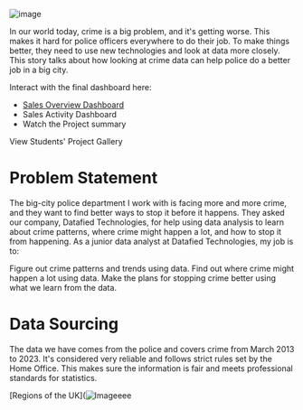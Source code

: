 ![image](https://github.com/ProfBesty/Analytics-on-Crime-Dataset/assets/147350441/ef749e70-b8a2-4306-825c-60bbe5b256a3)

In our world today, crime is a big problem, and it's getting worse. This makes it hard for police officers everywhere to do their job. To make things better, they need to use new technologies and look at data more closely. This story talks about how looking at crime data can help police do a better job in a big city.

Interact with the final dashboard here:

- [Sales Overview Dashboard](https://www.shotspotter.com/wp-content/uploads/2021/06/crime-analysis-program.jpg)
- Sales Activity Dashboard
- Watch the Project summary

View Students' Project Gallery


<h1>Problem Statement</h1>

The big-city police department I work with is facing more and more crime, and they want to find better ways to stop it before it happens. They asked our company, Datafied Technologies, for help using data analysis to learn about crime patterns, where crime might happen a lot, and how to stop it from happening. As a junior data analyst at Datafied Technologies, my job is to:

Figure out crime patterns and trends using data.
Find out where crime might happen a lot using data.
Make the plans for stopping crime better using what we learn from the data.

<h1>Data Sourcing</h1>

The data we have comes from the police and covers crime from March 2013 to 2023. It's considered very reliable and follows strict rules set by the Home Office. This makes sure the information is fair and meets professional standards for statistics.

[Regions of the UK](![Imageeee](https://github.com/ProfBesty/Analytics-on-Crime-Dataset/assets/147350441/cf5ccc1d-f96c-4f77-acc5-5d7f78bf685f)

